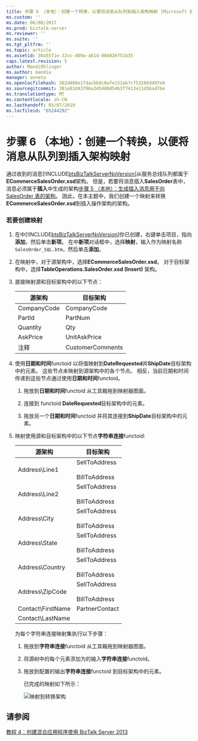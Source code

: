 ```yaml
---
title: 步骤 6 （本地）：创建一个转换，以便将消息从队列到插入架构映射 |Microsoft Docs
ms.custom: ''
ms.date: 06/08/2017
ms.prod: biztalk-server
ms.reviewer: ''
ms.suite: ''
ms.tgt_pltfrm: ''
ms.topic: article
ms.assetid: 30a55f1e-32cc-409a-a814-084026f51b35
caps.latest.revision: 5
author: MandiOhlinger
ms.author: mandia
manager: anneta
ms.openlocfilehash: 382d408e1fdacbbdc6efe151eb7cf53286d497e8
ms.sourcegitcommit: 381e83d43796a345488d54b3f7413e11d56ad7be
ms.translationtype: MT
ms.contentlocale: zh-CN
ms.lasthandoff: 05/07/2019
ms.locfileid: "65244292"
---
```

# <a name="step-6-on-premises-create-a-transform-to-map-the-message-from-the-queue-to-the-insert-schema"></a>步骤 6 （本地）：创建一个转换，以便将消息从队列到插入架构映射
通过收到的消息[!INCLUDE[btsBizTalkServerNoVersion](../includes/btsbiztalkservernoversion-md.md)]从服务总线队列都属于**ECommerceSalesOrder.xsd**架构。 但是，若要将消息插入**SalesOrder**表中，消息必须属于**插入**中生成的架构[步骤 5 （本地）：生成插入消息用于向 SalesOrder 表的架构](../core/step-5-generate-the-schema-for-inserting-a-message-into-salesorder-table.md)。 因此，在本主题中，我们创建一个映射来转换**ECommerceSalesOrder.xsd**到插入操作架构的架构。  

### <a name="to-create-a-map"></a>若要创建映射  

1. 在中[!INCLUDE[btsBizTalkServerNoVersion](../includes/btsbiztalkservernoversion-md.md)]你已创建，右键单击项目，指向**添加**，然后单击**新项**。 在中**新项**对话框中，选择**映射**，输入作为映射名称`SalesOrder_SQL.btm`，然后单击**添加**。  

2. 在映射中，对于源架构中，选择**ECommerceSalesOrder.xsd**。 对于目标架构中，选择**TableOperations.SalesOrder.xsd (Insert)** 架构。  

3. 直接映射源和目标架构中的以下节点：  


   | 源架构 | 目标架构 |
   |---------------|--------------------|
   |  CompanyCode  |    CompanyCode     |
   |    PartId     |      PartNum       |
   |   Quantity    |        Qty         |
   |   AskPrice    |    UnitAskPrice    |
   |   注释    |  CustomerComments  |


4. 使用**日期和时间**functoid 以将值映射到**DateRequested**并**ShipDate**目标架构中的元素。 这些节点未映射到源架构中的各个节点。 相反，当前日期和时间传递到这些节点通过使用**日期和时间**functoid。  

   1.  拖放到**日期和时间**functoid 从工具箱拖到映射器图面。  

   2.  连接到 functoid **DateRequested**目标架构中的元素。  

   3.  拖放另一个**日期和时间**functoid 并将其连接到**ShipDate**目标架构中的元素。  

5. 映射使用源和目标架构中的以下节点**字符串连接**functoid:  

   |源架构|目标架构|  
   |-------------------|------------------------|  
   |Address\Line1|SellToAddress<br /><br /> BillToAddress|  
   |Address\Line2|SellToAddress<br /><br /> BillToAddress|  
   |Address\City|SellToAddress<br /><br /> BillToAddress|  
   |Address\State|SellToAddress<br /><br /> BillToAddress|  
   |Address\Country|SellToAddress<br /><br /> BillToAddress|  
   |Address\ZipCode|SellToAddress<br /><br /> BillToAddress|  
   |Contact\FirstName|PartnerContact|  
   |Contact\LastName||  

    为每个字符串连接映射集执行以下步骤：  

   1.  拖放到**字符串连接**functoid 从工具箱拖到映射器图面。  

   2.  将源树中的每个元素添加为的输入**字符串连接**functoid。  

   3.  拖放到配置的输出**字符串连接**functoid 到目标架构中的元素。  

        已完成的映射如下所示：  

        ![映射到转换架构](../core/media/bts2010r2-tut1-map.jpg "BTS2010R2_Tut1_Map")  

## <a name="see-also"></a>请参阅  
 [教程 4：创建混合应用程序使用 BizTalk Server 2013](../core/tutorial-4-creating-a-hybrid-application-using-biztalk-server-2013.md)